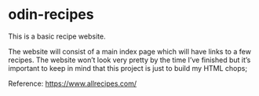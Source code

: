 # odin-recipes

This is a basic recipe website.

The website will consist of a main index page which will have links to a few recipes. The website won’t look very pretty by the time I’ve finished but it’s important to keep in mind that this project is just to build my HTML chops;



Reference: https://www.allrecipes.com/
